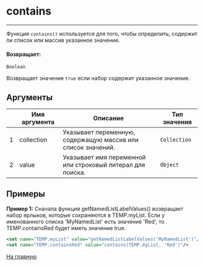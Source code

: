 # contains

---

Функция `contains()` используется для того, чтобы определить, содержит ли список или массив указанное значение.

#### Возвращает:

`Boolean`

Возвращает значение `true` если набор содержит указанное значение.

## Аргументы

|  | Имя аргумента | Описание | Тип значения |
| --- | --- | --- | --- |
| 1 | collection | Указывает переменную, содержащую массив или список значений. | `Collection` |
| 2 | value | Указывает имя переменной или строковый литерал для поиска. | `Object` |

## Примеры

**Пример 1:** Сначала функция getNamedListLabelValues() возвращает набор ярлыков, которые сохраняются в TEMP.myList. Если у именованного списка 'MyNamedList' есть значение 'Red', то TEMP.containsRed будет иметь значение true.
```xml
<set name="TEMP.myList" value="getNamedListLabelValues('MyNamedList')"/>
<set name="TEMP.containsRed" value="contains(TEMP.myList, 'Red')"/>
```



[На главную](./)